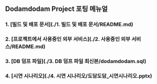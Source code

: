 ## Dodamdodam Project 포팅 메뉴얼

### 1. [빌드 및 배포 문서](./1. 빌드 및 배포 문서/README.md)

### 2. [프로젝트에서 사용중인 외부 서비스](./2. 사용중인 외부 서비스/README.md)

### 3. [DB 덤프 파일](./3. DB 덤프 파일 최신본/dodamdodam.sql)

### 4. [시연 시나리오](./4. 시연 시나리오/도담도담_시연시나리오.pptx)

